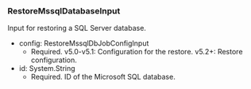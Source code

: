 ### RestoreMssqlDatabaseInput
Input for restoring a SQL Server database.

- config: RestoreMssqlDbJobConfigInput
  - Required. v5.0-v5.1: Configuration for the restore.
v5.2+: Restore configuration.
- id: System.String
  - Required. ID of the Microsoft SQL database.
